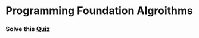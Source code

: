 # Programming Foundation Algroithms

### Solve this [Quiz](https://docs.google.com/forms/d/e/1FAIpQLSf9dsMT0mhrAf-Wqr-_8pxO3sRsl-cffLyZrXVfzviNznaPCA/viewscore?viewscore=AE0zAgD2ZhoFOhINskxqQofAwYa6pMykcS-JZObVqnuQXDgYFwoYt72OTdDamIv8Nfw6amI)
